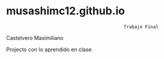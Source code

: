 # musashimc12.github.io

                                                Trabajo Final

Castelvero Maximiliano



Projecto con lo aprendido en clase
